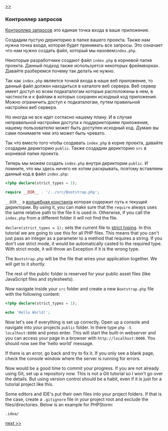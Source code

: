 [>>](02-autoload.md)

### Контроллер запросов

[Контроллер запросов](https://ru.wikipedia.org/wiki/%D0%95%D0%B4%D0%B8%D0%BD%D0%B0%D1%8F_%D1%82%D0%BE%D1%87%D0%BA%D0%B0_%D0%B2%D1%85%D0%BE%D0%B4%D0%B0_(%D1%88%D0%B0%D0%B1%D0%BB%D0%BE%D0%BD_%D0%BF%D1%80%D0%BE%D0%B5%D0%BA%D1%82%D0%B8%D1%80%D0%BE%D0%B2%D0%B0%D0%BD%D0%B8%D1%8F)) это единая точка входа в ваше приложение.

Создадим пустую дерикторию в папке вашего проекта. Также нам нужна точка входа, которая будет принимать все запросы. Это означает что нам нужно создать файл, который мы назовем`index.php`.

Некоторые разработчики создают файл `index.php` в корневой папке проекта. Данный подход также используется некоторых фреймворках. Давайте разберемся почему так делать не нужно.

Так как `index.php` является точкой входа в наше веб приложение, то данный файл должен находиться в каталоге веб сервера. Веб сервер имеет доступ ко всем подкаталогам которые расположены в нем, в частности и к файлам в которых сохранен исходный код приложения. Можно ограничить доступ к подкаталогам, путем правильной настройки веб сервера.  

Но иногда не все идет согласно нашему плану. И в случае неправильной настройки доступа к поддерикториям приложения, нашему пользователю может быть доступен исходный код. Думаю вы сами понимаете чем это может быть чревато.

Так что вместо того чтобы создавать `index.php` в корне проекта, давайте создадим дерикторию `public`. Также создадим дерикторию `src` в корневой папке проекта.

Теперь мы можем создать `index.php` внутри дериктории `public`. И помните, что мы здесь ничего не хотим раскрывать, поэтому вставляем данный код в файл `index.php`:

```php
<?php declare(strict_types = 1); 

require __DIR__ . '/../src/Bootstrap.php';
```

`__DIR__` э [волшебная константа](http://php.net/manual/en/language.constants.predefined.php) которая содержит путь к текущей дериктории. By using it, you can make sure that the `require` always uses the same relative path to the file it is used in. Otherwise, if you call the `index.php` from a different folder it will not find the file.

`declare(strict_types = 1);` sets the current file to [strict typing](http://php.net/manual/en/functions.arguments.php#functions.arguments.type-declaration.strict). In this tutorial we are going to use this for all PHP files. This means that you can't just pass an integer as a parameter to a method that requires a string. If you don't use strict mode, it would be automatically casted to the required type. With strict mode, it will throw an Exception if it is the wrong type.

The `Bootstrap.php` will be the file that wires your application together. We will get to it shortly.

The rest of the public folder is reserved for your public asset files (like JavaScript files and stylesheets).

Now navigate inside your `src` folder and create a new `Bootstrap.php` file with the following content:

```php
<?php declare(strict_types = 1);

echo 'Hello World!';
```

Now let's see if everything is set up correctly. Open up a console and navigate into your projects `public` folder. In there type `php -S localhost:8000` and press enter. This will start the built-in webserver and you can access your page in a browser with `http://localhost:8000`. You should now see the 'hello world' message.

If there is an error, go back and try to fix it. If you only see a blank page, check the console window where the server is running for errors.

Now would be a good time to commit your progress. If you are not already using Git, set up a repository now. This is not a Git tutorial so I won't go over the details. But using version control should be a habit, even if it is just for a tutorial project like this.

Some editors and IDE's put their own files into your project folders. If that is the case, create a `.gitignore` file in your project root and exclude the files/directories. Below is an example for PHPStorm:

```
.idea/
```

[next >>](02-composer.md)
